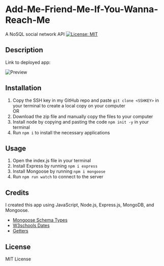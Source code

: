 # Add-Me-Friend-Me-If-You-Wanna-Reach-Me
A NoSQL social network API
[![License: MIT](https://img.shields.io/badge/License-MIT-yellow.svg)](https://opensource.org/licenses/MIT)

## Description

Link to deployed app: 

![Preview]()

## Installation
1. Copy the SSH key in my GitHub repo and paste `git clone <SSHKEY>` in your terminal to create a local copy on your computer\
OR
2. Download the zip file and manually copy the files to your computer
3. Install node by copying and pasting the code `npm init -y` in your terminal
4. Run `npm i` to install the necessary applications 


## Usage
1. Open the index.js file in your terminal
2. Install Express by running `npm i express`
3. Install Mongoose by running `npm i mongoose`
4. Run `npm run watch` to connect to the server


## Credits 
I created this app using JavaScript, Node.js, Express.js, MongoDB, and Mongoose.

- [Mongoose Schema Types](https://mongoosejs.com/docs/schematypes.html)
- [W3schools Dates](https://www.w3schools.com/jsref/jsref_tolocaledatestring.asp)
- [Getters](https://stackoverflow.com/questions/52867578/mongoose-date-schema)


## License
MIT License


